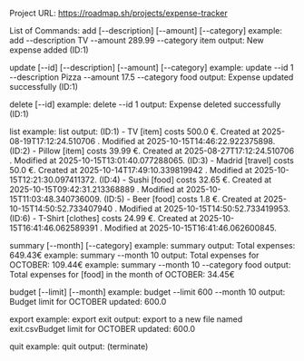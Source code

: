 Project URL: https://roadmap.sh/projects/expense-tracker

List of Commands:
add [--description] [--amount] [--category]
example: add --description TV --amount 289.99 --category item
output: New expense added (ID:1)

update [--id] [--description] [--amount] [--category]
example: update --id 1 --description Pizza --amount 17.5 --category food
output: Expense updated successfully (ID:1)

delete [--id]
example: delete --id 1
output: Expense deleted successfully (ID:1)

list
example: list
output: 
(ID:1) - TV [item] costs 500.0 €. Created at 2025-08-19T17:12:24.510706 . Modified at 2025-10-15T14:46:22.922375898.
(ID:2) - Pillow [item] costs 39.99 €. Created at 2025-08-27T17:12:24.510706 . Modified at 2025-10-15T13:01:40.077288065.
(ID:3) - Madrid [travel] costs 50.0 €. Created at 2025-10-14T17:49:10.339819942 . Modified at 2025-10-15T12:21:30.097411372.
(ID:4) - Sushi [food] costs 32.65 €. Created at 2025-10-15T09:42:31.213368889 . Modified at 2025-10-15T11:03:48.340736009.
(ID:5) - Beer [food] costs 1.8 €. Created at 2025-10-15T14:50:52.733407940 . Modified at 2025-10-15T14:50:52.733419953.
(ID:6) - T-Shirt [clothes] costs 24.99 €. Created at 2025-10-15T16:41:46.062589391 . Modified at 2025-10-15T16:41:46.062600845.

summary [--month] [--category]
example: summary
output: Total expenses: 649.43€
example: summary --month 10
output: Total expenses for OCTOBER: 109.44€
example: summary --month 10 --category food
output: Total expenses for [food] in the month of OCTOBER: 34.45€

budget [--limit] [--month]
example: budget --limit 600 --month 10
output: Budget limit for OCTOBER updated: 600.0

export <filename>
example: export exit
output: export to a new file named exit.csvBudget limit for OCTOBER updated: 600.0

quit
example: quit
output: (terminate)

